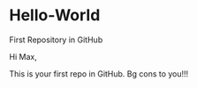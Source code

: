 # Hello-World
First Repository in GitHub

Hi Max,

This is your first repo in GitHub. Bg cons to you!!!
